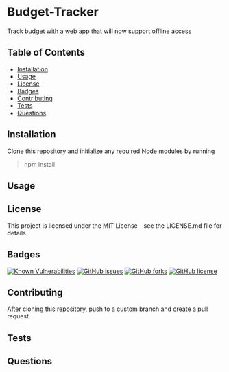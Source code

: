 # Budget-Tracker

Track budget with a web app that will now support offline access

## Table of Contents
- [Installation](https://github.com/johannsp/CWRUBC-Budget-Tracker#Installation) 
- [Usage](https://github.com/johannsp/CWRUBC-Budget-Tracker#Usage) 
- [License](https://github.com/johannsp/CWRUBC-Budget-Tracker#License) 
- [Badges](https://github.com/johannsp/CWRUBC-Budget-Tracker#Badges) 
- [Contributing](https://github.com/johannsp/CWRUBC-Budget-Tracker#Contributing) 
- [Tests](https://github.com/johannsp/CWRUBC-Budget-Tracker#Tests) 
- [Questions](https://github.com/johannsp/CWRUBC-Budget-Tracker#Questions) 

## Installation

Clone this repository and initialize any required Node modules by running
> npm install

## Usage



## License

This project is licensed under the MIT License -
see the LICENSE.md file for details

## Badges

[![Known Vulnerabilities](https://snyk.io/test/github/johannsp/CWRUBC-Budget-Tracker/badge.svg?targetFile=package.json)](https://snyk.io/test/github/johannsp/CWRUBC-Budget-Tracker)
[![GitHub issues](https://img.shields.io/github/issues/johannsp/CWRUBC-Budget-Tracker)](https://img.shields.io/github/issues/johannsp/CWRUBC-Budget-Tracker)
[![GitHub forks](https://img.shields.io/github/forks/johannsp/CWRUBC-Budget-Tracker)](https://img.shields.io/github/forks/johannsp/CWRUBC-Budget-Tracker)
[![GitHub license](https://img.shields.io/github/license/johannsp/CWRUBC-Budget-Tracker)](https://img.shields.io/github/license/johannsp/CWRUBC-Budget-Tracker)

## Contributing

After cloning this repository, push to a custom branch and create a pull request.

## Tests



## Questions


